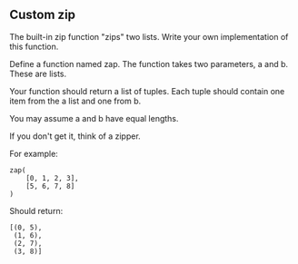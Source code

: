 ## Custom zip
The built-in zip function "zips" two lists. Write your own implementation of this function.

Define a function named zap. The function takes two parameters, a and b. These are lists.

Your function should return a list of tuples. Each tuple should contain one item from the a list and one from b.

You may assume a and b have equal lengths.

If you don't get it, think of a zipper.

For example:

<pre><code>zap(
    [0, 1, 2, 3],
    [5, 6, 7, 8]
)</code></pre>
Should return:

<pre><code>[(0, 5),
 (1, 6),
 (2, 7),
 (3, 8)]</code></pre>